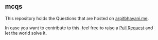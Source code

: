 mcqs
---

This repository holds the Questions that are hosted on
[arpitbhayani.me](https://arpitbhayani.me).

In case you want to contribute to this, feel free to raise
a [Pull Request](https://github.com/gameofx/mcqs/pulls) and let the world solve it.

